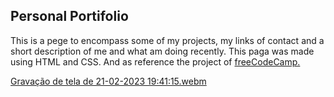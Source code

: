 ## Personal Portifolio

This is a pege to encompass some of my projects, my links of contact and a short description of me and what am doing recently.
This paga was made using HTML and CSS. And as reference the project of <a href="https://www.freecodecamp.org/learn" target="_blank">freeCodeCamp.<a>

[Gravação de tela de 21-02-2023 19:41:15.webm](https://user-images.githubusercontent.com/102385102/220481515-a3beb586-19cc-4218-bbd0-1d9549ad346d.webm)
